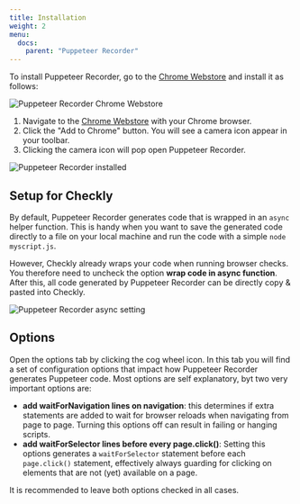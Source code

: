 ```yaml
---
title: Installation
weight: 2
menu:
  docs:
    parent: "Puppeteer Recorder"
---
```


To install Puppeteer Recorder, go to the [Chrome Webstore](https://chrome.google.com/webstore/detail/puppeteer-recorder/djeegiggegleadkkbgopoonhjimgehda)
and install it as follows:

![Puppeteer Recorder Chrome Webstore](/docs/images/browser-checks/chrome-webstore.png)

1. Navigate to the [Chrome Webstore](https://chrome.google.com/webstore/detail/puppeteer-recorder/djeegiggegleadkkbgopoonhjimgehda) with your Chrome browser.
2. Click the "Add to Chrome" button. You will see a camera icon appear in your toolbar.
3. Clicking the camera icon will pop open Puppeteer Recorder.

![Puppeteer Recorder installed](/docs/images/browser-checks/puppeteer-recorder-installed.png)

## Setup for Checkly

By default, Puppeteer Recorder generates code that is wrapped in an `async` helper function. This is handy when you want
to save the generated code directly to a file on your local machine and run the code with a simple `node myscript.js`.

However, Checkly already wraps your code when running browser checks. You therefore need to uncheck the option **wrap code in 
async function**. After this, all code generated by Puppeteer Recorder can be directly copy & pasted into Checkly.

![Puppeteer Recorder async setting](/docs/images/browser-checks/recorder_asyncwrap.png)


## Options

Open the options tab by clicking the cog wheel icon. In this tab you will find a set of configuration options that impact
how Puppeteer Recorder generates Puppeteer code. Most options are self explanatory, byt two very important options are:

- **add waitForNavigation lines on navigation**: this determines if extra statements are added to wait for browser reloads
when navigating from page to page. Turning this options off can result in failing or hanging scripts.
- **add waitForSelector lines before every page.click()**: Setting this options generates a `waitForSelector` statement before
each `page.click()` statement, effectively always guarding for clicking on elements that are not (yet) available on a page.

It is recommended to leave both options checked in all cases.
